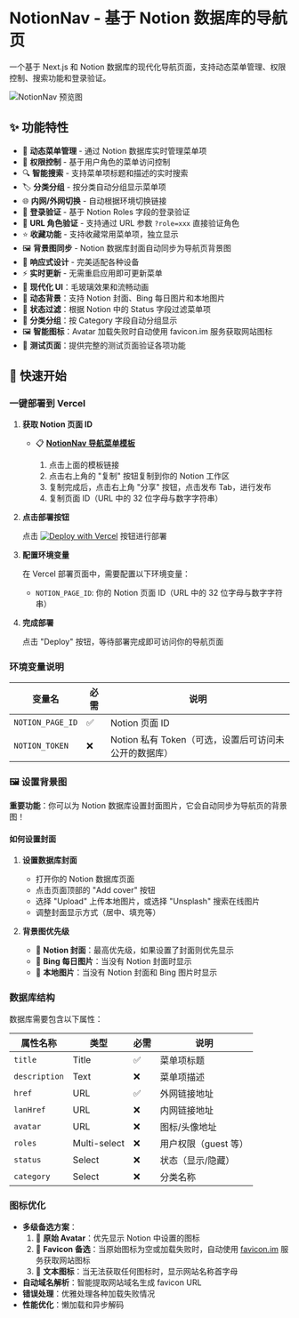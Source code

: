 # NotionNav - 基于 Notion 数据库的导航页

一个基于 Next.js 和 Notion 数据库的现代化导航页面，支持动态菜单管理、权限控制、搜索功能和登录验证。

![NotionNav 预览图](./public/notionnav.png)

## ✨ 功能特性

- 🎯 **动态菜单管理** - 通过 Notion 数据库实时管理菜单项
- 🔐 **权限控制** - 基于用户角色的菜单访问控制
- 🔍 **智能搜索** - 支持菜单项标题和描述的实时搜索
- 🏷️ **分类分组** - 按分类自动分组显示菜单项
- 🌐 **内网/外网切换** - 自动根据环境切换链接
- 🔑 **登录验证** - 基于 Notion Roles 字段的登录验证
- 🔗 **URL 角色验证** - 支持通过 URL 参数 `?role=xxx` 直接验证角色
- ⭐ **收藏功能** - 支持收藏常用菜单项，独立显示
- 🖼️ **背景图同步** - Notion 数据库封面自动同步为导航页背景图
- 📱 **响应式设计** - 完美适配各种设备
- ⚡ **实时更新** - 无需重启应用即可更新菜单
- 🎨 **现代化 UI**：毛玻璃效果和流畅动画
- 🌅 **动态背景**：支持 Notion 封面、Bing 每日图片和本地图片
- 🔄 **状态过滤**：根据 Notion 中的 Status 字段过滤菜单项
- 📂 **分类分组**：按 Category 字段自动分组显示
- 🖼️ **智能图标**：Avatar 加载失败时自动使用 favicon.im 服务获取网站图标
- 🧪 **测试页面**：提供完整的测试页面验证各项功能

## 🚀 快速开始

### 一键部署到 Vercel

1. **获取 Notion 页面 ID**

   - 📋 **[NotionNav 导航菜单模板](https://like-emmental-3d4.notion.site/219692535678800fbefffd8ae6924454?v=2196925356788073920e000c2a02bf98)**

     1. 点击上面的模板链接
     2. 点击右上角的 "复制" 按钮复制到你的 Notion 工作区
     3. 复制完成后，点击右上角 "分享" 按钮，点击发布 Tab，进行发布
     4. 复制页面 ID（URL 中的 32 位字母与数字字符串）

2. **点击部署按钮**

   点击 [![Deploy with Vercel](https://vercel.com/button)](https://vercel.com/new/clone?repository-url=https://github.com/qazzxxx/NotionNav&env=NOTION_PAGE_ID&envDescription=Notion%20Page%20ID&envLink=https://github.com/qazzxxx/NotionNav%23environment-configuration) 按钮进行部署

3. **配置环境变量**

   在 Vercel 部署页面中，需要配置以下环境变量：

   - `NOTION_PAGE_ID`: 你的 Notion 页面 ID（URL 中的 32 位字母与数字字符串）

4. **完成部署**

   点击 "Deploy" 按钮，等待部署完成即可访问你的导航页面

### 环境变量说明

| 变量名           | 必需 | 说明                                                  |
| ---------------- | ---- | ----------------------------------------------------- |
| `NOTION_PAGE_ID` | ✅   | Notion 页面 ID                                        |
| `NOTION_TOKEN`   | ❌   | Notion 私有 Token（可选，设置后可访问未公开的数据库） |

### 🖼️ 设置背景图

**重要功能**：你可以为 Notion 数据库设置封面图片，它会自动同步为导航页的背景图！

#### 如何设置封面

1. **设置数据库封面**

   - 打开你的 Notion 数据库页面
   - 点击页面顶部的 "Add cover" 按钮
   - 选择 "Upload" 上传本地图片，或选择 "Unsplash" 搜索在线图片
   - 调整封面显示方式（居中、填充等）

2. **背景图优先级**

   - 🥇 **Notion 封面**：最高优先级，如果设置了封面则优先显示
   - 🥈 **Bing 每日图片**：当没有 Notion 封面时显示
   - 🥉 **本地图片**：当没有 Notion 封面和 Bing 图片时显示

### 数据库结构

数据库需要包含以下属性：

| 属性名称      | 类型         | 必需 | 说明                 |
| ------------- | ------------ | ---- | -------------------- |
| `title`       | Title        | ✅   | 菜单项标题           |
| `description` | Text         | ❌   | 菜单项描述           |
| `href`        | URL          | ✅   | 外网链接地址         |
| `lanHref`     | URL          | ❌   | 内网链接地址         |
| `avatar`      | URL          | ❌   | 图标/头像地址        |
| `roles`       | Multi-select | ❌   | 用户权限（guest 等） |
| `status`      | Select       | ❌   | 状态（显示/隐藏）    |
| `category`    | Select       | ❌   | 分类名称             |

### 图标优化

- **多级备选方案**：
  1. 🥇 **原始 Avatar**：优先显示 Notion 中设置的图标
  2. 🥈 **Favicon 备选**：当原始图标为空或加载失败时，自动使用 [favicon.im](https://favicon.im/) 服务获取网站图标
  3. 🥉 **文本图标**：当无法获取任何图标时，显示网站名称首字母
- **自动域名解析**：智能提取网站域名生成 favicon URL
- **错误处理**：优雅处理各种加载失败情况
- **性能优化**：懒加载和异步解码
